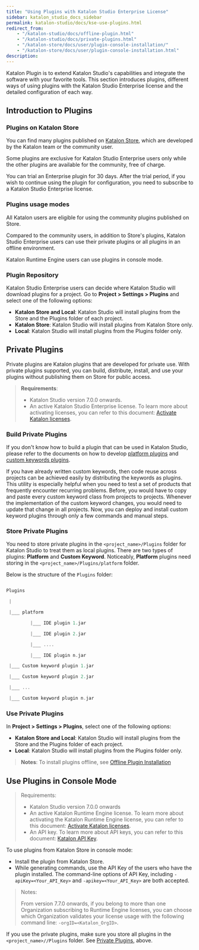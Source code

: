 ```yaml
---
title: "Using Plugins with Katalon Studio Enterprise License"
sidebar: katalon_studio_docs_sidebar
permalink: katalon-studio/docs/kse-use-plugins.html
redirect_from:
    - "/katalon-studio/docs/offline-plugin.html"
    - "/katalon-studio/docs/private-plugins.html"
    - "/katalon-store/docs/user/plugin-console-installation/"
    - "/katalon-store/docs/user/plugin-console-installation.html"
description:
---
```

Katalon Plugin is to extend Katalon Studio's capabilities and integrate the software with your favorite tools. This section introduces plugins, different ways of using plugins with the Katalon Studio Enterprise license and the detailed configuration of each way.

## Introduction to Plugins

### Plugins on Katalon Store

You can find many plugins published on [Katalon Store](https://store.katalon.com/), which are developed by the Katalon team or the community user.

Some plugins are exclusive for Katalon Studio Enterprise users only while the other plugins are available for the community, free of charge.

You can trial an Enterprise plugin for 30 days. After the trial period, if you wish to continue using the plugin for configuration, you need to subscribe to a Katalon Studio Enterprise license.

### Plugins usage modes

All Katalon users are eligible for using the community plugins published on Store.

Compared to the community users, in addition to Store's plugins, Katalon Studio Enterprise users can use their private plugins or all plugins in an offline environment.

Katalon Runtime Engine users can use plugins in console mode.

### Plugin Repository

Katalon Studio Enterprise users can decide where Katalon Studio will download plugins for a project. Go to **Project > Settings > Plugins** and select one of the following options:

* **Katalon Store and Local**: Katalon Studio will install plugins from the Store and the Plugins folder of each project.
* **Katalon Store**: Katalon Studio will install plugins from Katalon Store only.
* **Local**: Katalon Studio will install plugins from the Plugins folder only.

## Private Plugins

Private plugins are Katalon plugins that are developed for private use. With private plugins supported, you can build, distribute, install, and use your plugins without publishing them on Store for public access.

> **Requirements**:
>
> * Katalon Studio version 7.0.0 onwards.
> * An active Katalon Studio Enterprise license. To learn more about activating licenses, you can refer to this document: [Activate Katalon licenses](https://docs.katalon.com/katalon-studio/docs/activate-license.html#activate-a-license-with-internet-access).

### Build Private Plugins

If you don't know how to build a plugin that can be used in Katalon Studio, please refer to the documents on how to develop [platform plugins](https://docs.katalon.com/katalon-store/docs/publisher/create-plugin.html) and [custom keywords plugins](https://docs.katalon.com/katalon-store/docs/publisher/develop-custom-keywords.html).

If you have already written custom keywords, then code reuse across projects can be achieved easily by distributing the keywords as plugins. This utility is especially helpful when you need to test a set of products that frequently encounter recurring problems. Before, you would have to copy and paste every custom keyword class from projects to projects. Whenever the implementation of the custom keyword changes, you would need to update that change in all projects. Now, you can deploy and install custom keyword plugins through only a few commands and manual steps.

### Store Private Plugins

You need to store private plugins in the `<project_name>/Plugins` folder for Katalon Studio to treat them as local plugins. There are two types of plugins: **Platform** and **Custom Keyword**. Noticeably, **Platform** plugins need storing in the `<project_name>/Plugins/platform` folder.

Below is the structure of the `Plugins` folder:

```groovy

Plugins

 |

 |___ platform

         |___ IDE plugin 1.jar

         |___ IDE plugin 2.jar

         |___ ....

         |___ IDE plugin n.jar

 |___ Custom keyword plugin 1.jar

 |___ Custom keyword plugin 2.jar

 |___ ...

 |___ Custom keyword plugin n.jar
```

### Use Private Plugins

In **Project > Settings > Plugins**, select one of the following options:

* **Katalon Store and Local**: Katalon Studio will install plugins from the Store and the Plugins folder of each project.
* **Local**: Katalon Studio will install plugins from the Plugins folder only.

> **Notes**: To install plugins offline, see [Offline Plugin Installation](https://docs.katalon.com/katalon-studio/docs/install-plugin-offline.html)

## Use Plugins in Console Mode

> Requirements:
>
> * Katalon Studio version 7.0.0 onwards
> * An active Katalon Runtime Engine license. To learn more about activating the Katalon Runtime Engine license, you can refer to this document: [Activate Katalon licenses](https://docs.katalon.com/katalon-studio/docs/activate-license.html#activate-a-license-with-internet-access).
> * An API key. To learn more about API keys, you can refer to this document: [Katalon API Key](https://docs.katalon.com/katalon-analytics/docs/ka-api-key.html#create-an-api-key).

To use plugins from Katalon Store in console mode:

- Install the plugin from Katalon Store.
- While generating commands, use the API Key of the users who have the plugin installed. The command-line options of API Key, including `-apiKey=<Your_API_Key>` and `-apikey=<Your_API_Key>` are both accepted.

> Notes:
> 
> From version 7.7.0 onwards, if you belong to more than one Organization subscribing to Runtime Engine licenses, you can choose which Organization validates your license usage with the following command line: `-orgID=<Katalon_OrgID>`.

If you use the private plugins, make sure you store all plugins in the `<project_name>//Plugins` folder. See [Private Plugins](https://docs.katalon.com/katalon-studio/docs/kse-use-plugins.html#private-plugins), above.
